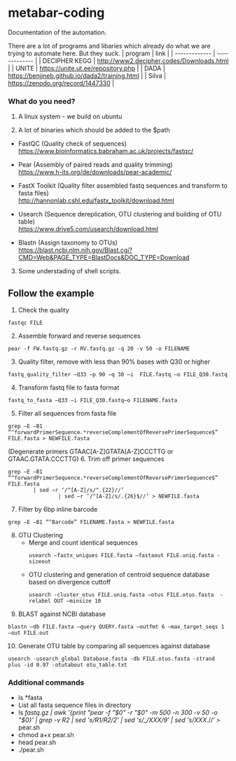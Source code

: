 # metabar-coding
Documentation of the automation.

There are a lot of programs and libaries which already do what we are trying to automate here. 
But they suck.
| program  | link |
| ------------- | ------------- |
| DECIPHER KEGG  | http://www2.decipher.codes/Downloads.html  |
| UNITE  | https://unite.ut.ee/repository.php  |
| DADA  | https://benjjneb.github.io/dada2/training.html  |
| Silva  | https://zenodo.org/record/1447330  |
 

### What do you need?

1. A linux system - we build on ubuntu

2. A lot of binaries which should be added to the $path

  - FastQC (Quality check of sequences) <br/>
    https://www.bioinformatics.babraham.ac.uk/projects/fastqc/

  - Pear (Assembly of paired reads and quality trimming) <br/>
    https://www.h-its.org/de/downloads/pear-academic/

  - FastX Toolkit (Quality filter assembled fastq sequences and transform to fasta files)  <br/>
    http://hannonlab.cshl.edu/fastx_toolkit/download.html

  - Usearch (Sequence dereplication, OTU clustering and building of OTU table) <br/>
    https://www.drive5.com/usearch/download.html

  - Blastn (Assign taxonomy to OTUs) <br/>
    https://blast.ncbi.nlm.nih.gov/Blast.cgi?CMD=Web&PAGE_TYPE=BlastDocs&DOC_TYPE=Download
   
3. Some understading of shell scripts. 

## Follow the example

1. Check the quality <br/>
```
fastqc FILE
```
2. Assemble forward and reverse sequences <br/>
```
pear -f FW.fastq.gz -r RV.fastq.gz -q 20 -v 50 -o FILENAME
```
3. Quality filter, remove with less than 90% bases with Q30 or higher <br/> 
```
fastq_quality_filter –Q33 –p 90 –q 30 –i  FILE.fastq –o FILE_Q30.fastq
```
4. Transform fastq file to fasta format <br/> 
```
fastq_to_fasta –Q33 –i FILE_Q30.fastq–o FILENAME.fasta
```
5. Filter all sequences from fasta file <br/> 
```
grep –E –B1 “^forwardPrimerSequence.*reverseComplementOfReversePrimerSequence$” FILE.fasta > NEWFILE.fasta
```
 (Degenerate primers GTAAC[A-Z]GTATA[A-Z]CCCTTG or GTAAC.GTATA.CCCTTG)
6. Trim off primer sequences <br/> 
```
grep –E –B1 “^forwardPrimerSequence.*reverseComplementOfReversePrimerSequence$” FILE.fasta 
        | sed –r ‘/^[A-Z]/s/^.{22}//’ 
                | sed –r ‘/^[A-Z]/s/.{26}$//’ > NEWFILE.fasta
```
7. Filter by 6bp inline barcode <br/> 
```
grep –E –B1 “^Barcode” FILENAME.fasta > NEWFILE.fasta
```
8. OTU Clustering 
    - Merge and count identical sequences <br/> 
        ```
        usearch –fastx_uniques FILE.fasta –fastaout FILE.uniq.fasta -sizeout
        ```
    - OTU clustering and generation of centroid sequence database based on divergence cuttoff <br/> 
        ```
        usearch -cluster_otus FILE.uniq.fasta –otus FILE.otus.fasta  -relabel OUT –minsize 10
        ```
9. BLAST against NCBI database <br/> 
```
blastn –db FILE.fasta –query QUERY.fasta –outfmt 6 –max_target_seqs 1 –out FILE.out
```
10. Generate OTU table by comparing all sequences against  database <br/> 
```
usearch -usearch_global Database.fasta -db FILE.otus.fasta -strand plus -id 0.97 -otutabout otu_table.txt
```

### Additional commands

- ls *fasta
- List all fasta sequence files in directory 
- ls *fastq.gz | awk '{print "pear -f "$0" -r "$0" -m 500 -n 300 -v 50 -o "$0}' | grep -v _R2_ | sed 's/_R1_/_R2_/2' | sed 's/_/XXX/9' | sed 's/XXX.*//‘ > pear.sh
- chmod a+x pear.sh
- head pear.sh
- ./pear.sh


